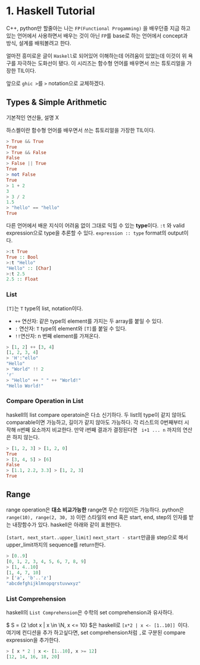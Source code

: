 # 1. Haskell Tutorial 

C++, python만 할줄아는 나는 `FP(Functional Progamming)` 을 배우던중 지금 하고있는 언어에서 사용하면서 배우는 것이 아닌 `FP`를 base로 하는 언어에서 concept과 방식, 설계를 배워볼려고 한다.

얼마전 흥미로운 글이 `Haskell`로 되어있어 이해하는데 어려움이 있었는데 이것이 위 욕구를 자극하는 도화선이 됐다. 이 시리즈는 함수형 언어를 배우면서 쓰는 튜토리얼을 가장한 TIL이다. 

앞으로 `ghic >`를 `>` notation으로 교체하겠다.

## Types & Simple Arithmetic

기본적인 연산들, 설명 X 

하스켈이란 함수형 언어를 배우면서 쓰는 튜토리얼을 가장한 TIL이다. 

```haskell
> True && True 
True 
> True && False 
False 
> False || True
True
> not False 
True 
> 1 + 2 
3 
> 3 / 2
1.5
> "hello" == "hello"
True
```

다른 언어에서 배운 지식이 어려움 없이 그대로 익힐 수 있는 **type**이다. `:t` 와 valid expression으로 type을 추론할 수 있다.  `expression :: type` format의 output이다.

```haskell
>:t True
True :: Bool
>:t "Hello"
"Hello" :: [Char]
>:t 2.5
2.5 :: Float
```

### List 

`[T]`는 `T` type의 list, notation이다. 

-  `++` 연산자: 같은 type의 element를 가지는 두 array를 붙일 수 있다. 
- `:` 연산자: `T` type의 element와 `[T]`를 붙일 수 있다.
- `!!`연산자: n 번째 element를 가져온다.

```haskell
> [1, 2] ++ [3, 4]
[1, 2, 3, 4]
> 'H':"ello"
"Hello"
> "World" !! 2
'r'
> "Hello" ++ " " ++ "World!"
"Hello World!"
```

### Compare Operation in List

haskell의 list compare operatoin은 다소 신기하다. 두 list의 type이 같지 않아도 comparable이면 가능하고, 길이가 같지 않아도 가능하다. 각 리스트의 0번째부터 시작해 n번째 요소까지 비교한다. 만약 i번째 결과가 결정된다면 ` i+1 ... n` 까지의 연산은 하지 않는다.

```haskell
> [1, 2, 3] > [1, 2, 0]
True
> [3, 4, 5] > [6]
False 
> [1.1, 2.2, 3.3] > [1, 2, 3]
True
```

## Range

range operation은 **대소 비교가능한** range면 무슨 타입이든 가능하다. python은 `range(10), range(2, 30, 3`) 이런 스타일의 end 혹은 start, end, step의 인자를 받는 내장함수가 있다. haskell은 아래와 같이 표현한다.

`[start, next_start..upper_limit]` `next_start - start`만큼을 step으로 해서 upper_limit까지의 sequence를 return한다.

```haskell
> [0..9]
[0, 1, 2, 3, 4, 5, 6, 7, 8, 9]
> [1, 4..10]
[1, 4, 7, 10]
> ['a', 'b'..'z']
"abcdefghijklmnopqrstuvwxyz"
```

### List Comprehension

haskell의 `List Comprehension`은 수학의 set comprehension과 유사하다.

$ S = {2 \dot x | x \in \N, x <= 10} $은 haskell로 `[x*2 | x <- [1..10]] `이다. 여기에 컨디션을 추가 하고싶다면, set comprehension처럼 `,`로 구분된 compare expression을 추가한다. 

```haskell
> [ x * 2 | x <- [1..10], x >= 12]
[12, 14, 16, 18, 20]
```



